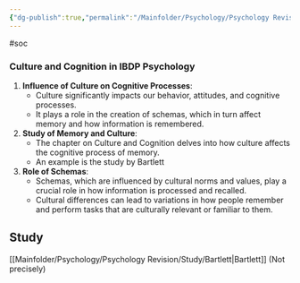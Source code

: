 ```yaml
---
{"dg-publish":true,"permalink":"/Mainfolder/Psychology/Psychology Revision/Topics/Culture and Cognition/"}
---
```


#soc
### Culture and Cognition in IBDP Psychology

1. **Influence of Culture on Cognitive Processes**:
    - Culture significantly impacts our behavior, attitudes, and cognitive processes.
    - It plays a role in the creation of schemas, which in turn affect memory and how information is remembered.
2. **Study of Memory and Culture**:
    - The chapter on Culture and Cognition delves into how culture affects the cognitive process of memory.
    - An example is the study by Bartlett
3. **Role of Schemas**:
    - Schemas, which are influenced by cultural norms and values, play a crucial role in how information is processed and recalled.
    - Cultural differences can lead to variations in how people remember and perform tasks that are culturally relevant or familiar to them.
## Study
[[Mainfolder/Psychology/Psychology Revision/Study/Bartlett\|Bartlett]] (Not precisely)
